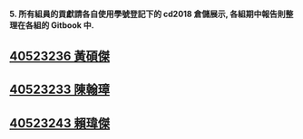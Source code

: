 #### 5. 所有組員的貢獻請各自使用學號登記下的 cd2018 倉儲展示, 各組期中報告則整理在各組的 Gitbook 中.

## [40523236 黃碩傑](https://github.com/s40523236/newcd2018)

## [40523233 陳翰璋](https://github.com/s40523233/newcd2018)

## [40523243 賴瑋傑](https://github.com/s40523243/newcd2018)



